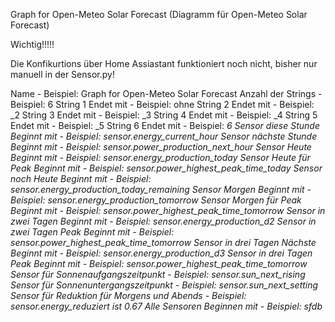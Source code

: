 Graph for Open-Meteo Solar Forecast
(Diagramm für Open-Meteo Solar Forecast)

Wichtig!!!!!

Die Konfikurtions über Home Assiastant funktioniert noch nicht,
bisher nur manuell in der Sensor.py!


Name - Beispiel: Graph for Open-Meteo Solar Forecast
Anzahl der Strings - Beispiel: 6
String 1 Endet mit - Beispiel: ohne
String 2 Endet mit - Beispiel: _2
String 3 Endet mit - Beispiel: _3
String 4 Endet mit - Beispiel: _4
String 5 Endet mit - Beispiel: _5
String 6 Endet mit - Beispiel: _6
Sensor diese Stunde Beginnt mit - Beispiel: sensor.energy_current_hour
Sensor nächste Stunde Beginnt mit - Beispiel: sensor.power_production_next_hour
Sensor Heute Beginnt mit - Beispiel: sensor.energy_production_today
Sensor Heute für Peak Beginnt mit - Beispiel: sensor.power_highest_peak_time_today
Sensor noch Heute Beginnt mit - Beispiel: sensor.energy_production_today_remaining
Sensor Morgen Beginnt mit - Beispiel: sensor.energy_production_tomorrow
Sensor Morgen für Peak Beginnt mit - Beispiel: sensor.power_highest_peak_time_tomorrow
Sensor in zwei Tagen Beginnt mit - Beispiel: sensor.energy_production_d2
Sensor in zwei Tagen Peak Beginnt mit - Beispiel: sensor.power_highest_peak_time_tomorrow
Sensor in drei Tagen Nächste Beginnt mit - Beispiel: sensor.energy_production_d3
Sensor in drei Tagen Peak Beginnt mit - Beispiel: sensor.power_highest_peak_time_tomorrow
Sensor für Sonnenaufgangszeitpunkt - Beispiel: sensor.sun_next_rising
Sensor für Sonnenuntergangszeitpunkt - Beispiel: sensor.sun_next_setting
Sensor für Reduktion für Morgens und Abends - Beispiel: sensor.energy_reduziert ist 0.67
Alle Sensoren Beginnen mit - Beispiel: sfdb_ 
